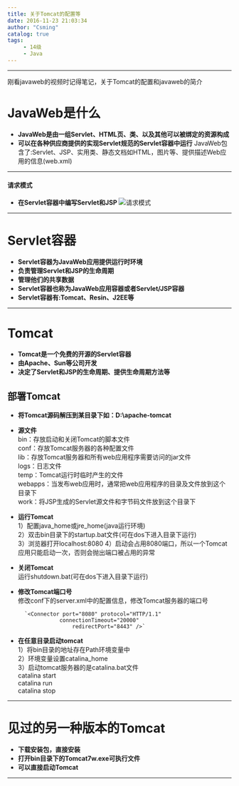 ```yaml
---
title: 关于Tomcat的配置等
date: 2016-11-23 21:03:34
author: "Csming"
catalog: true
tags:
     - 14级
     - Java
---
```


***
刚看javaweb的视频时记得笔记，关于Tomcat的配置和javaweb的简介
# JavaWeb是什么
* **JavaWeb是由一组Servlet、HTML页、类、以及其他可以被绑定的资源构成**
* **可以在各种供应商提供的实现Servlet规范的Servlet容器中运行**
JavaWeb包含了:Servlet、JSP、实用类、静态文档如HTML，图片等、提供描述Web应用的信息(web.xml)
***
#### 请求模式
* **在Servlet容器中编写Servlet和JSP**
![请求模式](http://i1.piimg.com/567571/7c19ece627715d50.png)
***
# Servlet容器
* **Servlet容器为JavaWeb应用提供运行时环境**
* **负责管理Servlet和JSP的生命周期**
* **管理他们的共享数据**
* **Servlet容器也称为JavaWeb应用容器或者Servlet/JSP容器**
* **Servlet容器有:Tomcat、Resin、J2EE等**
***
# Tomcat
* **Tomcat是一个免费的开源的Servlet容器**
* **由Apache、Sun等公司开发**
* **决定了Servlet和JSP的生命周期、提供生命周期方法等**
## 部署Tomcat
* **将Tomcat源码解压到某目录下如：D:\\apache-tomcat**
* **源文件**  
bin：存放启动和关闭Tomcat的脚本文件  
conf：存放Tomcat服务器的各种配置文件  
lib：存放Tomcat服务器和所有web应用程序需要访问的jar文件  
logs：日志文件  
temp：Tomcat运行时临时产生的文件  
webapps：当发布web应用时，通常把web应用程序的目录及文件放到这个目录下  
work：将JSP生成的Servlet源文件和字节码文件放到这个目录下
* **运行Tomcat**  
1）配置java_home或jre_home(java运行环境)  
2）双击bin目录下的startup.bat文件(可在dos下进入目录下运行)  
3）浏览器打开localhost:8080
4）启动会占用8080端口，所以一个Tomcat应用只能启动一次，否则会抛出端口被占用的异常
* **关闭Tomcat**  
运行shutdown.bat(可在dos下进入目录下运行)
* **修改Tomcat端口号**  
修改conf下的server.xml中的<Connector port>配置信息，修改Tomcat服务器的端口号  

        `<Connector port="8080" protocol="HTTP/1.1"
                   connectionTimeout="20000"
               	       redirectPort="8443" />`
* **在任意目录启动tomcat**  
1）将bin目录的地址存在Path环境变量中  
2）环境变量设置catalina_home  
3）启动tomcat服务器的是catalina.bat文件  
catalina start  
catalina run  
catalina stop
***
# 见过的另一种版本的Tomcat
* **下载安装包，直接安装**
* **打开bin目录下的Tomcat7w.exe可执行文件**
* **可以直接启动Tomcat**
***